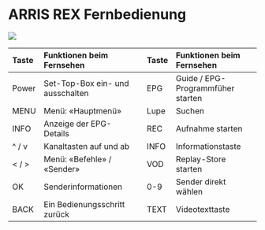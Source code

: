 # ARRIS REX Fernbedienung



![](https://manula.r.sizr.io/large/user/16317/img/arris-rex-fernbedienung_v2.png)

| **Taste** | **Funktionen beim Fernsehen** |  | **Taste** | **Funktionen beim Fernsehen** |
| :--- | :--- | :--- | :--- | :--- |
| Power | Set-Top-Box ein- und ausschalten |  | EPG | Guide / EPG-Programmfüher starten |
| MENU | Menü: «Hauptmenü» |  | Lupe | Suchen |
| INFO | Anzeige der EPG-Details |  | REC | Aufnahme starten |
| ^ / v | Kanaltasten auf und ab |  | INFO | Informationstaste |
| &lt; / &gt; | Menü: «Befehle» / «Sender» |  | VOD | Replay-Store starten |
| OK | Senderinformationen |  | 0-9 | Sender direkt wählen |
| BACK | Ein Bedienungsschritt zurück |  | TEXT | Videotexttaste |

